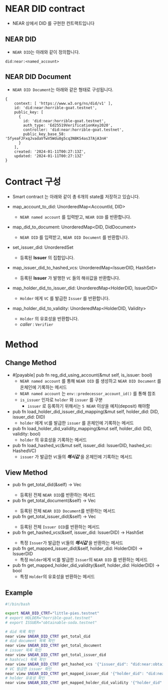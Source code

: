 # NEAR DID contract
- NEAR 상에서 DID 를 구현한 컨트랙트입니다

## NEAR DID
- `NEAR DID`는 아래와 같이 정의합니다.

```
did:near:<named_account>
```

## NEAR DID Document
- `NEAR DID Document`는 아래와 같은 형태로 구성됩니다.

```
{
    context: [ 'https://www.w3.org/ns/did/v1' ],
    id: 'did:near:horrible-goat.testnet',
    public_key: [
      {
        id: 'did:near:horrible-goat.testnet',
        auth_type: 'Ed25519VerificationKey2020',
        controller: 'did:near:horrible-goat.testnet',
        public_key_base_58: '5fyeaFJFxqJvadaVfwV5Wdu8g5cq3N8KS4as37AjA3nH'
      }
    ],
    created: '2024-01-11T00:27:13Z',
    updated: '2024-01-11T00:27:13Z'
}
```

# Contract 구성
- Smart contract 는 아래와 같이 총 6개의 state를 저장하고 있습니다.

- map_account_to_did: UnorderedMap<AccountId, DID>
    - `NEAR named account` 를 입력받고, `NEAR DID` 를 반환합니다.

- map_did_to_document: UnorderedMap<DID, DidDocument>
    - `NEAR DID` 를 입력받고, `NEAR DID Document` 를 반환합니다.

- set_issuer_did: UnorderedSet<IssuerDID>
    - 등록된 **Issuer** 의 집합입니다.

- map_issuer_did_to_hashed_vcs: UnorderedMap<IssuerDID, HashSet<HashedVC>>
    - 등록된 **Issuer** 가 발행한 `VC` 들의 해쉬값을 반환합니다.

- map_holder_did_to_issuer_did: UnorderedMap<HolderDID, IssuerDID>
    - `Holder` 에게 `VC` 를 발급한 `Issuer` 를 반환합니다.

- map_holder_did_to_validity: UnorderedMap<HolderDID, Validity>
    - `Holder` 의 유효성을 반환합니다.
    - *caller* : `Verifier`

# Method
## Change Method
- #[payable] pub fn reg_did_using_account(&mut self, is_issuer: bool)
    - `NEAR named account` 를 통해 `NEAR DID` 를 생성하고 `NEAR DID Document` 를 온체인에 기록하는 메서드
    - `NEAR named account` 는 `env::predecessor_account_id()` 를 통해 참조
    - `is_issuer` 인자로 `holder` 와 `issuer` 를 구분
        - `issuer` 로 등록하기 위해서는 `5 NEAR` 이상을 예치(deposit) 해야함
- pub fn load_holder_did_issuer_did_mapping(&mut self, holder_did: DID, issuer_did: DID)
    - `holder` 에게 `VC`를 발급한 `issuer` 를 온체인에 기록하는 메서드
- pub fn load_holder_did_validity_mapping(&mut self, holder_did: DID, validity: bool)
    - `holder` 의 유효성을 기록하는 메서드
- pub fn load_hashed_vc(&mut self, issuer_did: IssuerDID, hashed_vc: HashedVC)
    - `issuer` 가 발급한 `VC`들의 ***해시값*** 을 온체인에 기록하는 메서드

## View Method
- pub fn get_total_did(&self) -> Vec<String> 
    - 등록된 전체 `NEAR DID`를 반환하는 메서드
- pub fn get_total_document(&self) -> Vec<DidDocument> 
    - 등록된 전체 `NEAR DID Document`를 반환하는 메서드
- pub fn get_total_issuer_did(&self) -> Vec<IssuerDID> 
    - 등록된 전체 `Issuer DID`를 반환하는 메서드
- pub fn get_hashed_vcs(&self, issuer_did: IssuerDID) -> HashSet<String> 
    - 특정 `Issuer`가 발급한 `VC`들의 ***해시값*** 을 반환하는 메서드
- pub fn get_mapped_issuer_did(&self, holder_did: HolderDID) -> IssuerDID 
    - 특정 `Holder`에게 `VC`를 발급한 `Issuer`의 `NEAR DID` 를 반환하는 메서드
- pub fn get_mapped_holder_did_validity(&self, holder_did: HolderDID) -> bool
    - 특정 `Holder`의 유효성을 반환하는 메서드



 

## Example

```bash
#!/bin/bash

export NEAR_DID_CTRT="little-pies.testnet"
# export HOLDER="horrible-goat.testnet"
# export ISSUER="obtainable-soda.testnet"

# did 목록 확인
near view $NEAR_DID_CTRT get_total_did
# did document 목록 확인
near view $NEAR_DID_CTRT get_total_document
# issuer 목록 확인
near view $NEAR_DID_CTRT get_total_issuer_did
# hash(vc) 목록 확인
near view $NEAR_DID_CTRT get_hashed_vcs '{"issuer_did": "did:near:obtainable-soda.testnet"}'
# VC 발급한 issuer 확인
near view $NEAR_DID_CTRT get_mapped_issuer_did '{"holder_did": "did:near:horrible-goat.testnet"}'
# holder 유효성 확인
near view $NEAR_DID_CTRT get_mapped_holder_did_validity '{"holder_did": "did:near:horrible-goat.testnet"}'
```
